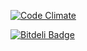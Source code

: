 [![Code Climate](https://codeclimate.com/github/zhzenghui/Yue-Site.png)](https://codeclimate.com/github/zhzenghui/Yue-Site)

[![Bitdeli Badge](https://d2weczhvl823v0.cloudfront.net/zhzenghui/yue-site/trend.png)](https://bitdeli.com/free "Bitdeli Badge")

